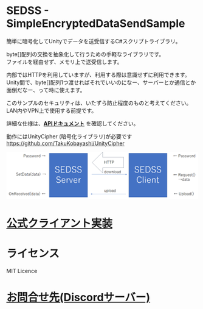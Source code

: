 # SEDSS - SimpleEncryptedDataSendSample
簡単に暗号化してUnityでデータを送受信するC#スクリプトライブラリ。  

byte[]配列の交換を抽象化して行うための手軽なライブラリです。  
ファイルを経由せず、メモリ上で送受信します。  

内部ではHTTPを利用していますが、利用する際は意識せずに利用できます。  
Unity間で、byte[]配列1つ渡せればそれでいいのになー、サーバーとか通信とか面倒だなー、って時に使えます。  

このサンプルのセキュリティは、いたずら防止程度のものと考えてください。  
LAN内やVPN上で使用する前提です。

詳細な仕様は、**[APIドキュメント](https://github.com/gpsnmeajp/SimpleEncryptedDataSendSample/blob/master/doc/APISpecification.md)** を確認してください。

動作にはUnityCipher (暗号化ライブラリ)が必要です  
https://github.com/TakuKobayashi/UnityCipher

<img src="https://github.com/gpsnmeajp/SimpleEncryptedDataSendSample/blob/master/doc/SEDSS.png?raw=true"></img>

# [公式クライアント実装](https://github.com/gpsnmeajp/SEDSS_Client)

# ライセンス
MIT Licence

# [お問合せ先(Discordサーバー)](https://discord.gg/nGapSR7)
